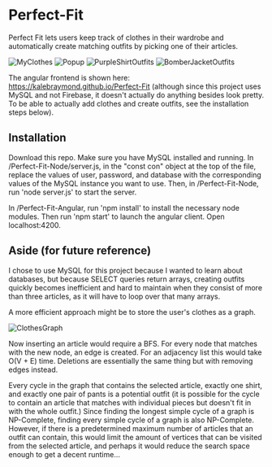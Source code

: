 # Perfect-Fit

Perfect Fit lets users keep track of clothes in their wardrobe and automatically create matching outfits by picking one of their articles.  

![MyClothes](https://i.imgur.com/kvIRQRJ.png)
![Popup](https://i.imgur.com/G7V832L.png)
![PurpleShirtOutfits](https://i.imgur.com/gLda71w.png)
![BomberJacketOutfits](https://i.imgur.com/QNkltZa.png)

The angular frontend is shown here: https://kalebraymond.github.io/Perfect-Fit (although since this project uses MySQL and not Firebase, it doesn't actually do anything besides look pretty. To be able to actually add clothes and create outfits, see the installation steps below).

## Installation

Download this repo. Make sure you have MySQL installed and running.  In /Perfect-Fit-Node/server.js, in the "const con" object at the top of the file, replace the values of user, password, and database with the corresponding values of the MySQL instance you want to use. Then, in /Perfect-Fit-Node, run 'node server.js' to start the server.

In /Perfect-Fit-Angular, run 'npm install' to install the necessary node modules. Then run 'npm start' to launch the angular client. Open localhost:4200.


## Aside (for future reference)

I chose to use MySQL for this project because I wanted to learn about databases, but because SELECT queries return arrays, creating outfits quickly becomes inefficient and hard to maintain when they consist of more than three articles, as it will have to loop over that many arrays.

A more efficient approach might be to store the user's clothes as a graph. 

![ClothesGraph](https://i.imgur.com/gGfzfs0.png "test")

Now inserting an article would require a BFS. For every node that matches with the new node, an edge is created. For an adjacency list this would take O(V + E) time. Deletions are essentially the same thing but with removing edges instead.

Every cycle in the graph that contains the selected article, exactly one shirt, and exactly one pair of pants is a potential outfit (it is possible for the cycle to contain an article that matches with individual pieces but doesn't fit in with the whole outfit.) Since finding the longest simple cycle of a graph is NP-Complete, finding every simple cycle of a graph is also NP-Complete. However, if there is a predetermined maximum number of articles that an outfit can contain, this would limit the amount of vertices that can be visited from the selected article, and perhaps it would reduce the search space enough to get a decent runtime...
